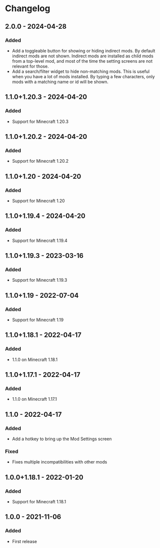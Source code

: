 # Changelog

## 2.0.0 - 2024-04-28

### Added

- Add a toggleable button for showing or hiding indirect mods. By default
  indirect mods are not shown. Indirect mods are installed as child mods from a
  top-level mod, and most of the time the setting screens are not relevant for
  those.
- Add a search/filter widget to hide non-matching mods. This is useful when you
  have a lot of mods installed. By typing a few characters, only mods with a
  matching name or id will be shown.

## 1.1.0+1.20.3 - 2024-04-20

### Added

- Support for Minecraft 1.20.3

## 1.1.0+1.20.2 - 2024-04-20

### Added

- Support for Minecraft 1.20.2

## 1.1.0+1.20 - 2024-04-20

### Added

- Support for Minecraft 1.20

## 1.1.0+1.19.4 - 2024-04-20

### Added

- Support for Minecraft 1.19.4

## 1.1.0+1.19.3 - 2023-03-16

### Added

- Support for Minecraft 1.19.3

## 1.1.0+1.19 - 2022-07-04

### Added

- Support for Minecraft 1.19

## 1.1.0+1.18.1 - 2022-04-17

### Added

- 1.1.0 on Minecraft 1.18.1

## 1.1.0+1.17.1 - 2022-04-17

### Added

- 1.1.0 on Minecraft 1.17.1

## 1.1.0 - 2022-04-17

### Added

- Add a hotkey to bring up the Mod Settings screen

### Fixed

- Fixes multiple incompatibilities with other mods

## 1.0.0+1.18.1 - 2022-01-20

### Added

- Support for Minecraft 1.18.1

## 1.0.0 - 2021-11-06

### Added

- First release
